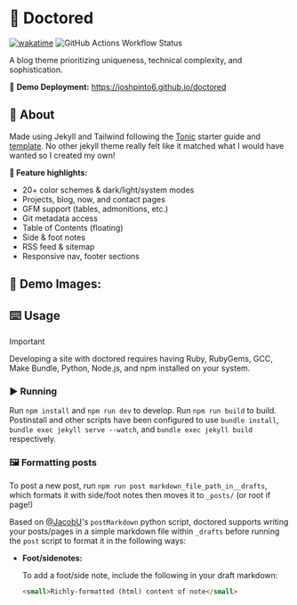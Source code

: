 # 🎩 Doctored

[![wakatime](https://wakatime.com/badge/user/7482ea9d-3085-4e9b-95ad-1ca78a14d948/project/f57b75b4-8209-4d96-bb52-b673574bed86.svg)](https://wakatime.com/badge/user/7482ea9d-3085-4e9b-95ad-1ca78a14d948/project/f57b75b4-8209-4d96-bb52-b673574bed86) ![GitHub Actions Workflow Status](https://img.shields.io/github/actions/workflow/status/joshpinto6/doctored/jekyll.yml)

A  blog theme prioritizing uniqueness, technical complexity, and sophistication.

📱 **Demo Deployment:** https://joshpinto6.github.io/doctored

## 💬 About

Made using Jekyll and Tailwind following the [Tonic](https://tonic.hackclub.com) starter guide and [template](https://github.com/hackclub/tonic-starter). No other jekyll theme really felt like it matched what I would have wanted so I created my own!

**💫 Feature highlights:**

- 20+ color schemes & dark/light/system modes
- Projects, blog, now, and contact pages
- GFM support (tables, admonitions, etc.)
- Git metadata access
- Table of Contents (floating)
- Side & foot notes
- RSS feed & sitemap
- Responsive nav, footer sections

## 📸 Demo Images:




## ⌨️ Usage

> [!IMPORTANT]
> Developing a site with doctored requires having Ruby, RubyGems, GCC, Make Bundle, Python, Node.js, and npm installed on your system.

### ▶️ Running

Run `npm install` and `npm run dev` to develop. Run `npm run build` to build. Postinstall and other scripts have been configured to use `bundle install`, `bundle exec jekyll serve --watch`, and `bundle exec jekyll build` respectively.

### 🖼️ Formatting posts

To post a new post, run `npm run post markdown_file_path_in__drafts`, which formats it with side/foot notes then moves it to `_posts/` (or root if page!)

Based on [@JacobU](https://github.com/jacobu)'s `postMarkdown` python script, doctored supports writing your posts/pages in a simple markdown file within `_drafts` before running the `post` script to format it in the following ways:

- **Foot/sidenotes:**

  To add a foot/side note, include the following in your draft markdown:
  ```html
  <small>Richly-formatted (html) content of note</small>
  ```